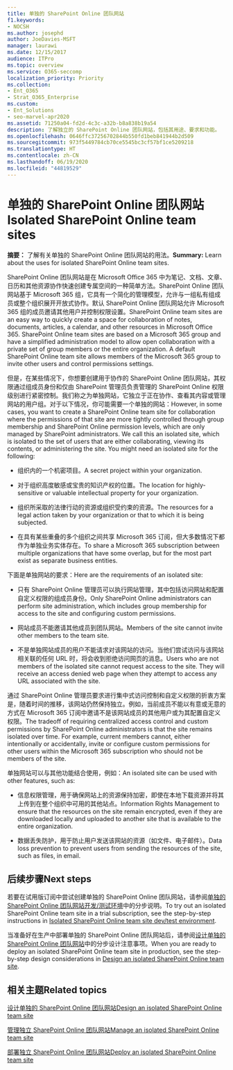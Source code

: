 ```yaml
---
title: 单独的 SharePoint Online 团队网站
f1.keywords:
- NOCSH
ms.author: josephd
author: JoeDavies-MSFT
manager: laurawi
ms.date: 12/15/2017
audience: ITPro
ms.topic: overview
ms.service: O365-seccomp
localization_priority: Priority
ms.collection:
- Ent_O365
- Strat_O365_Enterprise
ms.custom:
- Ent_Solutions
- seo-marvel-apr2020
ms.assetid: 71250a04-fd2d-4c3c-a32b-b8a838b19a54
description: 了解独立的 SharePoint Online 团队网站，包括其用途、要求和功能。
ms.openlocfilehash: 0646ffc37256702844b550fd1beb841944b2d509
ms.sourcegitcommit: 973f5449784cb70ce5545bc3cf57bf1ce5209218
ms.translationtype: HT
ms.contentlocale: zh-CN
ms.lasthandoff: 06/19/2020
ms.locfileid: "44819529"
---
```

# <a name="isolated-sharepoint-online-team-sites"></a><span data-ttu-id="137e0-103">单独的 SharePoint Online 团队网站</span><span class="sxs-lookup"><span data-stu-id="137e0-103">Isolated SharePoint Online team sites</span></span>

 <span data-ttu-id="137e0-104">**摘要：** 了解有关单独的 SharePoint Online 团队网站的用法。</span><span class="sxs-lookup"><span data-stu-id="137e0-104">**Summary:** Learn about the uses for isolated SharePoint Online team sites.</span></span>
  
<span data-ttu-id="137e0-p101">SharePoint Online 团队网站是在 Microsoft Office 365 中为笔记、文档、文章、日历和其他资源协作快速创建专属空间的一种简单方法。SharePoint Online 团队网站基于 Microsoft 365 组，它具有一个简化的管理模型，允许与一组私有组成员或整个组织展开开放式协作。默认 SharePoint Online 团队网站允许 Microsoft 365 组的成员邀请其他用户并控制权限设置。</span><span class="sxs-lookup"><span data-stu-id="137e0-p101">SharePoint Online team sites are an easy way to quickly create a space for collaboration of notes, documents, articles, a calendar, and other resources in Microsoft Office 365. SharePoint Online team sites are based on a Microsoft 365 group and have a simplified administration model to allow open collaboration with a private set of group members or the entire organization. A default SharePoint Online team site allows members of the Microsoft 365 group to invite other users and control permissions settings.</span></span>
  
<span data-ttu-id="137e0-p102">但是，在某些情况下，你想要创建用于协作的 SharePoint Online 团队网站，其权限通过组成员身份和仅由 SharePoint 管理员负责管理的 SharePoint Online 权限级别进行紧密控制。我们称之为单独网站，它独立于正在协作、查看其内容或管理网站的用户组。对于以下情况，你可能需要一个单独的网站：</span><span class="sxs-lookup"><span data-stu-id="137e0-p102">However, in some cases, you want to create a SharePoint Online team site for collaboration where the permissions of that site are more tightly controlled through group membership and SharePoint Online permission levels, which are only managed by SharePoint administrators. We call this an isolated site, which is isolated to the set of users that are either collaborating, viewing its contents, or administering the site. You might need an isolated site for the following:</span></span>
  
- <span data-ttu-id="137e0-111">组织内的一个机密项目。</span><span class="sxs-lookup"><span data-stu-id="137e0-111">A secret project within your organization.</span></span>
    
- <span data-ttu-id="137e0-112">对于组织高度敏感或宝贵的知识产权的位置。</span><span class="sxs-lookup"><span data-stu-id="137e0-112">The location for highly-sensitive or valuable intellectual property for your organization.</span></span>
    
- <span data-ttu-id="137e0-113">组织所采取的法律行动的资源或组织受约束的资源。</span><span class="sxs-lookup"><span data-stu-id="137e0-113">The resources for a legal action taken by your organization or that to which it is being subjected.</span></span>
    
- <span data-ttu-id="137e0-114">在具有某些重叠的多个组织之间共享 Microsoft 365 订阅，但大多数情况下都作为单独业务实体存在。</span><span class="sxs-lookup"><span data-stu-id="137e0-114">To share a Microsoft 365 subscription between multiple organizations that have some overlap, but for the most part exist as separate business entities.</span></span>
    
<span data-ttu-id="137e0-115">下面是单独网站的要求：</span><span class="sxs-lookup"><span data-stu-id="137e0-115">Here are the requirements of an isolated site:</span></span>
  
- <span data-ttu-id="137e0-116">只有 SharePoint Online 管理员可以执行网站管理，其中包括访问网站和配置自定义权限的组成员身份。</span><span class="sxs-lookup"><span data-stu-id="137e0-116">Only SharePoint Online administrators can perform site administration, which includes group membership for access to the site and configuring custom permissions.</span></span>
    
- <span data-ttu-id="137e0-117">网站成员不能邀请其他成员到团队网站。</span><span class="sxs-lookup"><span data-stu-id="137e0-117">Members of the site cannot invite other members to the team site.</span></span>
    
- <span data-ttu-id="137e0-p103">不是单独网站成员的用户不能请求对该网站的访问。当他们尝试访问与该网站相关联的任何 URL 时，将会收到拒绝访问网页的消息。</span><span class="sxs-lookup"><span data-stu-id="137e0-p103">Users who are not members of the isolated site cannot request access to the site. They will receive an access denied web page when they attempt to access any URL associated with the site.</span></span>
    
<span data-ttu-id="137e0-p104">通过 SharePoint Online 管理员要求进行集中式访问控制和自定义权限的折衷方案是，随着时间的推移，该网站仍然保持独立。例如，当前成员不能以有意或无意的方式在 Microsoft 365 订阅中邀请不是该网站成员的其他用户或为其配置自定义权限。</span><span class="sxs-lookup"><span data-stu-id="137e0-p104">The tradeoff of requiring centralized access control and custom permissions by SharePoint Online administrators is that the site remains isolated over time. For example, current members cannot, either intentionally or accidentally, invite or configure custom permissions for other users within the Microsoft 365 subscription who should not be members of the site.</span></span>
  
<span data-ttu-id="137e0-122">单独网站可以与其他功能结合使用，例如：</span><span class="sxs-lookup"><span data-stu-id="137e0-122">An isolated site can be used with other features, such as:</span></span>
  
- <span data-ttu-id="137e0-123">信息权限管理，用于确保网站上的资源保持加密，即使在本地下载资源并将其上传到在整个组织中可用的其他站点。</span><span class="sxs-lookup"><span data-stu-id="137e0-123">Information Rights Management to ensure that the resources on the site remain encrypted, even if they are downloaded locally and uploaded to another site that is available to the entire organization.</span></span>
    
- <span data-ttu-id="137e0-124">数据丢失防护，用于防止用户发送该网站的资源（如文件、电子邮件）。</span><span class="sxs-lookup"><span data-stu-id="137e0-124">Data loss prevention to prevent users from sending the resources of the site, such as files, in email.</span></span>
    
## <a name="next-steps"></a><span data-ttu-id="137e0-125">后续步骤</span><span class="sxs-lookup"><span data-stu-id="137e0-125">Next steps</span></span>

<span data-ttu-id="137e0-126">若要在试用版订阅中尝试创建单独的 SharePoint Online 团队网站，请参阅[单独的 SharePoint Online 团队网站开发/测试环境](isolated-sharepoint-online-team-site-dev-test-environment.md)中的分步说明。</span><span class="sxs-lookup"><span data-stu-id="137e0-126">To try out an isolated SharePoint Online team site in a trial subscription, see the step-by-step instructions in [Isolated SharePoint Online team site dev/test environment](isolated-sharepoint-online-team-site-dev-test-environment.md).</span></span>
  
<span data-ttu-id="137e0-127">当准备好在生产中部署单独的 SharePoint Online 团队网站后，请参阅[设计单独的 SharePoint Online 团队网站](design-an-isolated-sharepoint-online-team-site.md)中的分步设计注意事项。</span><span class="sxs-lookup"><span data-stu-id="137e0-127">When you are ready to deploy an isolated SharePoint Online team site in production, see the step-by-step design considerations in [Design an isolated SharePoint Online team site](design-an-isolated-sharepoint-online-team-site.md).</span></span>
  
## <a name="related-topics"></a><span data-ttu-id="137e0-128">相关主题</span><span class="sxs-lookup"><span data-stu-id="137e0-128">Related topics</span></span>

[<span data-ttu-id="137e0-129">设计单独的 SharePoint Online 团队网站</span><span class="sxs-lookup"><span data-stu-id="137e0-129">Design an isolated SharePoint Online team site</span></span>](design-an-isolated-sharepoint-online-team-site.md)
  
[<span data-ttu-id="137e0-130">管理独立 SharePoint Online 团队网站</span><span class="sxs-lookup"><span data-stu-id="137e0-130">Manage an isolated SharePoint Online team site</span></span>](manage-an-isolated-sharepoint-online-team-site.md)

[<span data-ttu-id="137e0-131">部署独立 SharePoint Online 团队网站</span><span class="sxs-lookup"><span data-stu-id="137e0-131">Deploy an isolated SharePoint Online team site</span></span>](deploy-an-isolated-sharepoint-online-team-site.md)


